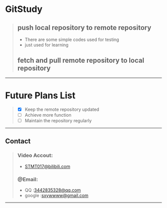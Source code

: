 # GitStudy 
>## push local repository to remote repository
>- There are some simple codes used for testing
>- just used for learning
>## fetch and pull remote repository to local repository
 
 ---
# Future Plans List
>- [x] Keep the remote repository updated
>- [ ] Achieve more function
>- [ ] Maintain the repository regularly
 
 ---
## Contact
>### Video Accout:
>- [STMT017@bilibili.com](https://space.bilibili.com/1967384804?spm_id_from=333.1007.0.0 "click to jump the title page")
>
>### @Email:
>- QQ     :3442835328@qq.com
>- google :sxywwww@gmail.com

---

